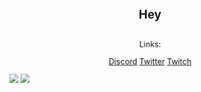 <h2 align=center>Hey</h2>
<img src=""</img>
<p align=center>Links:</p>
<p align=center>
    <a href="https://discord.pvptraining.eu">Discord</a>
    <a href= https://twitter.com/spotifynutzer">Twitter</a>
    <a href="https://twitch.tv/daaneben">Twitch</a>
</p>
<img src="https://github-readme-stats.vercel.app/api?username=SpotifyNutzeer&show_icons=true&theme=react"</img>
<img src="https://github-readme-stats.vercel.app/api/top-langs/?username=SpotifyNutzeer&langs_count=8&theme=react"</img>
